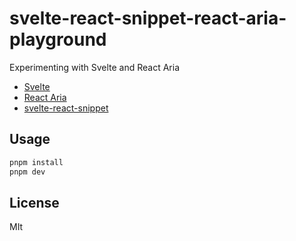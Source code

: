 # svelte-react-snippet-react-aria-playground

Experimenting with Svelte and React Aria

- [Svelte](https://svelte.dev/)
- [React Aria](https://react-spectrum.adobe.com/react-aria/index.html)
- [svelte-react-snippet](https://github.com/ssssota/svelte-react-snippet)

## Usage

```bash
pnpm install
pnpm dev
```

## License

MIt
